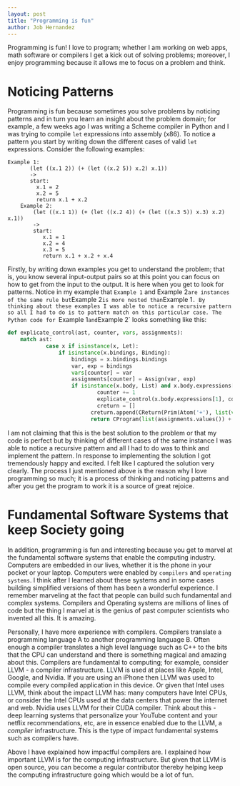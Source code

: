 ```yaml
---
layout: post
title: "Programming is fun"
author: Job Hernandez
---
```

Programming is fun! I love to program; whether I am working on web apps, math software or compilers I get a kick out of solving problems; moreover, I enjoy programming because it allows me to focus on a problem and think. 

# Noticing Patterns
Programming is fun because sometimes you solve problems by noticing patterns and in turn you learn an insight about the problem domain; for example, a few weeks ago I was writing a Scheme compiler in Python and I was trying to compile `let` expressions into assembly (x86). To notice a pattern you start by writing down the different cases of valid `let` expressions. Consider the following examples:

```
Example 1:
       (let ((x.1 2)) (+ (let ((x.2 5)) x.2) x.1))
       ->
       start:
         x.1 = 2
         x.2 = 5
         return x.1 + x.2
    Example 2:
        (let ((x.1 1)) (+ (let ((x.2 4)) (+ (let ((x.3 5)) x.3) x.2) x.1))
        ->
        start:
           x.1 = 1
           x.2 = 4
           x.3 = 5
           return x.1 + x.2 + x.4
```

Firstly, by writing down examples you get to understand the problem; that is, you know several input-output pairs so at this point you can focus on how to get from the input to the output. It is here when you get to look for patterns. Notice in my example that `Example 1` and Example 2` are instances of the same rule but `Example 2` is more nested than `Example 1`. By thinking about these examples I was able to notice a recursive pattern so all I had to do is to pattern match on this particular case. The Python code for `Example 1` and `Example 2` looks something like this:

```python
def explicate_control(ast, counter, vars, assignments):
    match ast:
    	    case x if isinstance(x, Let):
        	    if isinstance(x.bindings, Binding):
            	    bindings = x.bindings.bindings
            	    var, exp = bindings
            	    vars[counter] = var
            	    assignments[counter] = Assign(var, exp)
            	    if isinstance(x.body, List) and x.body.expressions[0].atom == '+' and isinstance(x.body.expressions[1], Let):
                	        counter += 1
                	        explicate_control(x.body.expressions[1], counter, vars, assignments)
                	        creturn = []
                     	  creturn.append(CReturn(Prim(Atom('+'), list(vars.values()))))
                     	  return CProgram(list(assignments.values()) + creturn)
```


I am not claiming that this is the best solution to the problem or that my code is perfect but by thinking of different cases of the same instance I was able to notice a recursive pattern and all I had to do was to think and implement the pattern. In response to implementing the solution I got tremendously happy and excited. I felt like I captured the solution very clearly. The process I just mentioned above is the reason why I love programming so much; it is a process of thinking and noticing patterns and after you get the program to work it is a source of great rejoice.

# Fundamental Software Systems that keep Society going
In addition, programming is fun and interesting because you get to marvel at the fundamental software systems that enable the computing industry. Computers are embedded in our lives, whether it is the phone in your pocket or your laptop. Computers were enabled by `compilers` and `operating systems`. I think after I learned about these systems and in some cases building simplified versions of them has been a wonderful experience. I remember marveling at the fact that people can build such fundamental and complex systems. Compilers and Operating systems are millions of lines of code but the thing I marvel at is the genius of past computer scientists who invented all this. It is amazing.

Personally, I have more experience with compilers. Compilers translate a programming language A to another programming language B. Often enough a compiler translates a high level language such as C++ to the bits that the CPU can understand and there is something magical and amazing about this. Compilers are fundamental to computing; for example, consider LLVM - a compiler infrastructure. LLVM is used at places like Apple, Intel, Google, and Nvidia. If you are using an iPhone then LLVM was used to compile every compiled application in this device. Or given that Intel uses LLVM, think about the impact LLVM has: many computers have Intel CPUs, or consider the Intel CPUs used at the data centers that power the internet and web. Nvidia uses LLVM for their CUDA compiler. Think about this - deep learning systems that personalize your YouTube content and your netflix recommendations, etc, are in essence enabled due to the LLVM, a *compiler* infrastructure. This is the type of impact fundamental systems such as compilers have.

Above I have explained how impactful compilers are. I explained how important LLVM is for the computing infrastructure. But given that LLVM is open source, you can become a regular contributor thereby helping keep the computing infrastructure going which would be a lot of fun.
